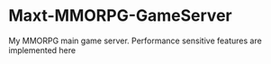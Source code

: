 # Maxt-MMORPG-GameServer
My MMORPG main game server. Performance sensitive features are implemented here
